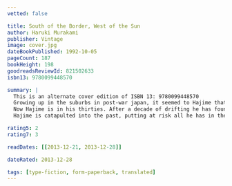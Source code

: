 ```yaml
---
vetted: false

title: South of the Border, West of the Sun
author: Haruki Murakami
publisher: Vintage
image: cover.jpg
dateBookPublished: 1992-10-05
pageCount: 187
bookHeight: 198
goodreadsReviewId: 821502633
isbn13: 9780099448570

summary: |
  This is an alternate cover edition of ISBN 13: 9780099448570 
  Growing up in the suburbs in post-war japan, it seemed to Hajime that everyone but him had brothers and sisters. His sole companion was Shimamoto, also an only child. Together they spent long afternoons listening to her father's record collections. but when his family moved away, the two lost touch.
  Now Hajime is in his thirties. After a decade of drifting he has found happiness with his loving wife and two daughters, and success running a jazz bar. Then Shimamoto reappears. She is beautiful, intense, enveloped in mystery.
  Hajime is catapulted into the past, putting at risk all he has in the present.

rating5: 2
rating7: 3

readDates: [[2013-12-21, 2013-12-28]]

dateRated: 2013-12-28

tags: [type-fiction, form-paperback, translated]
---
```

